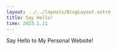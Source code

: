 ```yaml
---
layout: ../../layouts/BlogLayout.astro
title: Say Hello!
time: 2023.1.11
---
```


Say Hello to My Personal Website!
